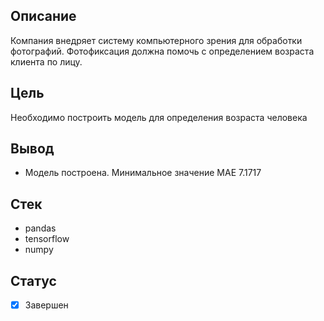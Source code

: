 ## Описание
Компания внедряет систему компьютерного зрения для обработки фотографий. Фотофиксация должна помочь с определением возраста клиента по лицу.
## Цель
Необходимо построить модель для определения возраста человека
## Вывод
+ Модель построена. Минимальное значение MAE 7.1717
## Стек
+ pandas 
+ tensorflow 
+ numpy
## Статус
- [x] Завершен
